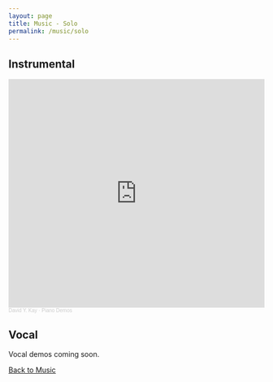 ```yaml
---
layout: page
title: Music - Solo
permalink: /music/solo
---
```


## Instrumental

<iframe width="100%" height="450" scrolling="no" frameborder="no" allow="autoplay" src="https://w.soundcloud.com/player/?url=https%3A//api.soundcloud.com/playlists/1878634316&color=%23ff5500&auto_play=false&hide_related=false&show_comments=true&show_user=true&show_reposts=false&show_teaser=true"></iframe><div style="font-size: 10px; color: #cccccc;line-break: anywhere;word-break: normal;overflow: hidden;white-space: nowrap;text-overflow: ellipsis; font-family: Interstate,Lucida Grande,Lucida Sans Unicode,Lucida Sans,Garuda,Verdana,Tahoma,sans-serif;font-weight: 100;"><a href="https://soundcloud.com/davidykay" title="David Y. Kay" target="_blank" style="color: #cccccc; text-decoration: none;">David Y. Kay</a> · <a href="https://soundcloud.com/davidykay/sets/piano-demos" title="Piano Demos" target="_blank" style="color: #cccccc; text-decoration: none;">Piano Demos</a></div>

## Vocal

Vocal demos coming soon.

[Back to Music](/music)

